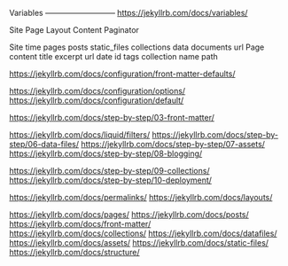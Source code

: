 Variables
—————————
https://jekyllrb.com/docs/variables/

Site
Page
Layout
Content
Paginator

Site
	time
	pages
	posts
	static_files
	collections
	data
	documents
	url
Page
	content
	title
	excerpt
	url
	date
	id
	tags
	collection
	name
	path



https://jekyllrb.com/docs/configuration/front-matter-defaults/ 

https://jekyllrb.com/docs/configuration/options/
https://jekyllrb.com/docs/configuration/default/



https://jekyllrb.com/docs/step-by-step/03-front-matter/

https://jekyllrb.com/docs/liquid/filters/
https://jekyllrb.com/docs/step-by-step/06-data-files/
https://jekyllrb.com/docs/step-by-step/07-assets/
https://jekyllrb.com/docs/step-by-step/08-blogging/


https://jekyllrb.com/docs/step-by-step/09-collections/
https://jekyllrb.com/docs/step-by-step/10-deployment/

https://jekyllrb.com/docs/permalinks/
https://jekyllrb.com/docs/layouts/ 



https://jekyllrb.com/docs/pages/
https://jekyllrb.com/docs/posts/
https://jekyllrb.com/docs/front-matter/
https://jekyllrb.com/docs/collections/
https://jekyllrb.com/docs/datafiles/
https://jekyllrb.com/docs/assets/
https://jekyllrb.com/docs/static-files/
https://jekyllrb.com/docs/structure/

